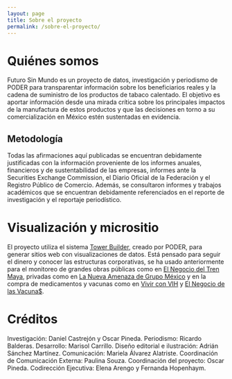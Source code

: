 ```yaml
---
layout: page
title: Sobre el proyecto
permalink: /sobre-el-proyecto/
---
```


# Quiénes somos

Futuro Sin Mundo es un proyecto de datos, investigación y periodismo de PODER para transparentar información sobre los beneficiarios reales y la cadena de suministro de los productos de tabaco calentado. El objetivo es aportar información desde una mirada crítica sobre los principales impactos de la manufactura de estos productos y que las decisiones en torno a su comercialización en México estén sustentadas en evidencia.

## Metodología

Todas las afirmaciones aquí publicadas se encuentran debidamente justificadas con la información proveniente de los informes anuales, financieros y de sustentabilidad de las empresas, informes ante la Securities Exchange Commission, el Diario Oficial de la Federación y el Registro Público de Comercio. Además, se consultaron informes y trabajos académicos que se encuentran debidamente referenciados en el reporte de investigación y el reportaje periodístico.

# Visualización y micrositio

El proyecto utiliza el sistema [Tower Builder](https://towerbuilder.readthedocs.io/es/latest/index.html), creado por PODER, para generar sitios web con visualizaciones de datos. Está pensado para seguir el dinero y conocer las estructuras corporativas, se ha usado anteriormente para el monitoreo de grandes obras públicas como en [El Negocio del Tren Maya](https://trenmaya.poderlatam.org/#/), privadas como en [La Nueva Amenaza de Grupo México](https://poderlatam.org/project/la-nueva-amenaza-de-grupo-mexico/) y en la compra de medicamentos y vacunas como en [Vivir con VIH](https://vivirconvih.org/) y [El Negocio de las Vacuna$](https://poderlatam.org/el-negocio-de-las-vacunas/#/vacunas-2023/).

# Créditos

Investigación: Daniel Castrejón y Oscar Pineda.
Periodismo: Ricardo Balderas.
Desarrollo: Marisol Carrillo.
Diseño editorial e ilustración: Adrián Sánchez Martínez.
Comunicación: Mariela Álvarez Alatriste.
Coordinación de Comunicación Externa: Paulina Souza.
Coordinación del proyecto: Oscar Pineda.
Codirección Ejecutiva: Elena Arengo y Fernanda Hopenhaym.
    
